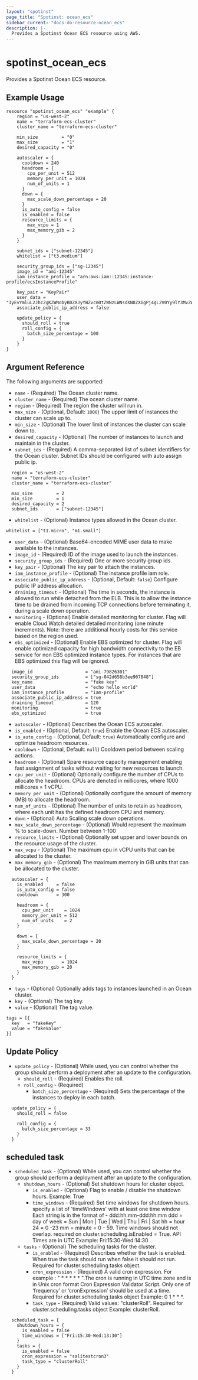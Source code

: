 ```yaml
---
layout: "spotinst"
page_title: "Spotinst: ocean_ecs"
sidebar_current: "docs-do-resource-ocean_ecs"
description: |-
  Provides a Spotinst Ocean ECS resource using AWS.
---
```


# spotinst\_ocean\_ecs

Provides a Spotinst Ocean ECS resource.

## Example Usage

```hcl
resource "spotinst_ocean_ecs" "example" {
    region = "us-west-2"
    name = "terraform-ecs-cluster"
    cluster_name = "terraform-ecs-cluster"
  
    min_size         = "0"
    max_size         = "1"
    desired_capacity = "0"
  
    autoscaler = {
      cooldown = 240
      headroom = {
        cpu_per_unit = 512
        memory_per_unit = 1024
        num_of_units = 1
      }
      down = {
        max_scale_down_percentage = 20
      }
      is_auto_config = false
      is_enabled = false
      resource_limits = {
        max_vcpu = 1
        max_memory_gib = 2
      }
    }
  
    subnet_ids = ["subnet-12345"]
    whitelist = ["t3.medium"]
  
    security_group_ids = ["sg-12345"]
    image_id = "ami-12345"
    iam_instance_profile = "arn:aws:iam::12345:instance-profile/ecsInstanceProfile"
  
    key_pair = "KeyPair"
    user_data = "IyEvYmluL2Jhc2gKZWNobyB0ZXJyYWZvcm0tZWNzLWNsdXN0ZXIgPj4gL2V0Yy9lY3MvZWNzLmNvbmZpZw=="
    associate_public_ip_address = false
  
    update_policy = {
      should_roll = true
      roll_config = {
        batch_size_percentage = 100
      }
    }
}
```

## Argument Reference

The following arguments are supported:

* `name` - (Required) The Ocean cluster name.
* `cluster_name` - (Required) The ocean cluster name.
* `region` - (Required) The region the cluster will run in.
* `max_size` - (Optional, Default: `1000`) The upper limit of instances the cluster can scale up to.
* `min_size` - (Optional) The lower limit of instances the cluster can scale down to.
* `desired_capacity` - (Optional) The number of instances to launch and maintain in the cluster.
* `subnet_ids` - (Required) A comma-separated list of subnet identifiers for the Ocean cluster. Subnet IDs should be configured with auto assign public ip.

```hcl
  region = "us-west-2"
  name = "terraform-ecs-cluster"
  cluster_name = "terraform-ecs-cluster"

  max_size         = 2
  min_size         = 1
  desired_capacity = 2
  subnet_ids       = ["subnet-12345"]
```

* `whitelist` - (Optional) Instance types allowed in the Ocean cluster.

```hcl
whitelist = ["t1.micro", "m1.small"]
```

* `user_data` - (Optional) Base64-encoded MIME user data to make available to the instances.
* `image_id` - (Required) ID of the image used to launch the instances.
* `security_group_ids` - (Required) One or more security group ids.
* `key_pair` - (Optional) The key pair to attach the instances.
* `iam_instance_profile` - (Optional) The instance profile iam role.
* `associate_public_ip_address` - (Optional, Default: `false`) Configure public IP address allocation.
* `draining_timeout` - (Optional) The time in seconds, the instance is allowed to run while detached from the ELB. This is to allow the instance time to be drained from incoming TCP connections before terminating it, during a scale down operation.
* `monitoring` - (Optional) Enable detailed monitoring for cluster. Flag will enable Cloud Watch detailed detailed monitoring (one minute increments). Note: there are additional hourly costs for this service based on the region used.
* `ebs_optimized` - (Optional) Enable EBS optimized for cluster. Flag will enable optimized capacity for high bandwidth connectivity to the EB service for non EBS optimized instance types. For instances that are EBS optimized this flag will be ignored.

```hcl
  image_id                    = "ami-79826301"
  security_group_ids          = ["sg-042d658b3ee907848"]
  key_name                    = "fake key"
  user_data                   = "echo hello world"
  iam_instance_profile        = "iam-profile"
  associate_public_ip_address = true
  draining_timeout            = 120
  monitoring                  = true
  ebs_optimized               = true
```

* `autoscaler` - (Optional) Describes the Ocean ECS autoscaler.
* `is_enabled` - (Optional, Default: `true`) Enable the Ocean ECS autoscaler.
* `is_auto_config` - (Optional, Default: `true`) Automatically configure and optimize headroom resources.
* `cooldown` - (Optional, Default: `null`) Cooldown period between scaling actions.
* `headroom` - (Optional) Spare resource capacity management enabling fast assignment of tasks without waiting for new resources to launch.
* `cpu_per_unit` - (Optional) Optionally configure the number of CPUs to allocate the headroom. CPUs are denoted in millicores, where 1000 millicores = 1 vCPU.
* `memory_per_unit` - (Optional) Optionally configure the amount of memory (MB) to allocate the headroom.
* `num_of_units` - (Optional) The number of units to retain as headroom, where each unit has the defined headroom CPU and memory.
* `down` - (Optional) Auto Scaling scale down operations.
* `max_scale_down_percentage` - (Optional) Would represent the maximum % to scale-down. Number between 1-100
* `resource_limits` - (Optional) Optionally set upper and lower bounds on the resource usage of the cluster.
* `max_vcpu` - (Optional) The maximum cpu in vCPU units that can be allocated to the cluster.
* `max_memory_gib` - (Optional) The maximum memory in GiB units that can be allocated to the cluster.

```hcl
  autoscaler = {
    is_enabled     = false
    is_auto_config = false
    cooldown       = 300

    headroom = {
      cpu_per_unit    = 1024
      memory_per_unit = 512
      num_of_units    = 2
    }

    down = {
      max_scale_down_percentage = 20
    }

    resource_limits = {
      max_vcpu       = 1024
      max_memory_gib = 20
    }
  }
```

* `tags` - (Optional) Optionally adds tags to instances launched in an Ocean cluster.
* `key` - (Optional) The tag key.
* `value` - (Optional) The tag value.

```hcl
tags = [{
  key   = "fakeKey"
  value = "fakeValue"
}]
```

<a id="update-policy"></a>
## Update Policy

* `update_policy` - (Optional) While used, you can control whether the group should perform a deployment after an update to the configuration.
    * `should_roll` - (Required) Enables the roll.
    * `roll_config` - (Required) 
        * `batch_size_percentage` - (Required) Sets the percentage of the instances to deploy in each batch.

```hcl
  update_policy = {
    should_roll = false
    
    roll_config = {
      batch_size_percentage = 33
    }
  }
```


<a id="scheduled-task"></a>
## scheduled task
* `scheduled_task` - (Optional) While used, you can control whether the group should perform a deployment after an update to the configuration.
    * `shutdown_hours` - (Optional) Set shutdown hours for cluster object.
        * `is_enabled` - (Optional)  Flag to enable / disable the shutdown hours.
                                     Example: True
        * `time_windows` - (Required) Set time windows for shutdown hours. specify a list of 'timeWindows' with at least one time window Each string is in the format of - ddd:hh:mm-ddd:hh:mm ddd = day of week = Sun | Mon | Tue | Wed | Thu | Fri | Sat hh = hour 24 = 0 -23 mm = minute = 0 - 59. Time windows should not overlap. required on cluster.scheduling.isEnabled = True. API Times are in UTC
                                      Example: Fri:15:30-Wed:14:30
    * `tasks` - (Optional) The scheduling tasks for the cluster.
        * `is_enabled` - (Required)  Describes whether the task is enabled. When true the task should run when false it should not run. Required for cluster.scheduling.tasks object.
        * `cron_expression` - (Required) A valid cron expression. For example : " * * * * * ".The cron is running in UTC time zone and is in Unix cron format Cron Expression Validator Script. Only one of ‘frequency’ or ‘cronExpression’ should be used at a time. Required for cluster.scheduling.tasks object
                                         Example: 0 1 * * *.
        * `task_type` - (Required) Valid values: "clusterRoll". Required for cluster.scheduling.tasks object
                                   Example: clusterRoll.
             
```hcl
  scheduled_task = {
    shutdown_hours = {
      is_enabled = false
      time_windows = ["Fri:15:30-Wed:13:30"]
    }
    tasks = {
      is_enabled = false
      cron_expression = "salitestcron3"
      task_type = "clusterRoll"
    }
  }
```
